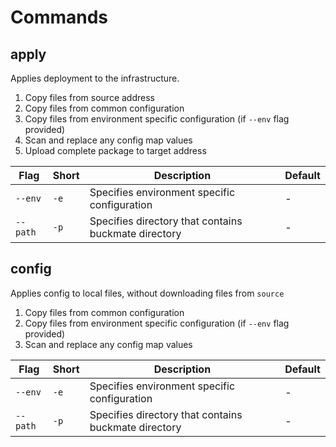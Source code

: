 # Commands
## apply

Applies deployment to the infrastructure.

1. Copy files from source address
2. Copy files from common configuration
3. Copy files from environment specific configuration (if `--env` flag provided)
4. Scan and replace any config map values
5. Upload complete package to target address

| Flag   | Short | Description                                          | Default |
|--------|-------|------------------------------------------------------|---------|
| `--env`  | `-e`    | Specifies environment specific configuration         | -       |
| `--path` | `-p`    | Specifies directory that contains buckmate directory | -       |

## config

Applies config to local files, without downloading files from `source`

1. Copy files from common configuration
2. Copy files from environment specific configuration (if `--env` flag provided)
3. Scan and replace any config map values

| Flag   | Short | Description                                          | Default |
|--------|-------|------------------------------------------------------|---------|
| `--env`  | `-e`    | Specifies environment specific configuration         | -       |
| `--path` | `-p`    | Specifies directory that contains buckmate directory | -       |